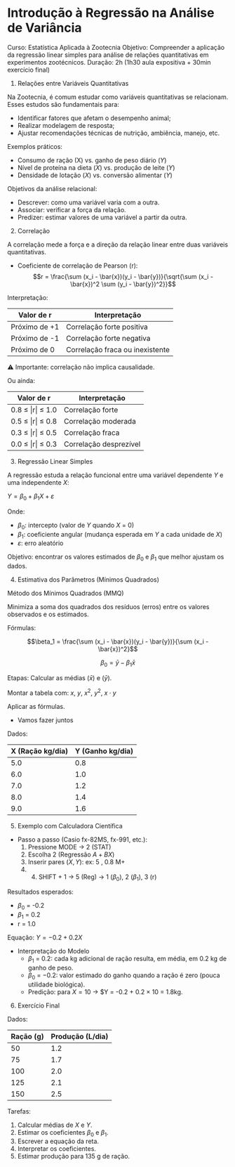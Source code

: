 # Introdução à Regressão na Análise de Variância
Curso: Estatística Aplicada à Zootecnia
Objetivo: Compreender a aplicação da regressão linear simples para análise de relações quantitativas em experimentos zootécnicos.
Duração: 2h (1h30 aula expositiva + 30min exercício final)

1. Relações entre Variáveis Quantitativas

Na Zootecnia, é comum estudar como variáveis quantitativas se relacionam. Esses estudos são fundamentais para:

- Identificar fatores que afetam o desempenho animal;
- Realizar modelagem de resposta;
- Ajustar recomendações técnicas de nutrição, ambiência, manejo, etc.

Exemplos práticos:
- Consumo de ração (X) vs. ganho de peso diário ($Y$)
- Nível de proteína na dieta ($X$) vs. produção de leite ($Y$)
- Densidade de lotação ($X$) vs. conversão alimentar ($Y$)

Objetivos da análise relacional:
- Descrever: como uma variável varia com a outra.
- Associar: verificar a força da relação.
- Predizer: estimar valores de uma variável a partir da outra.

2. Correlação

A correlação mede a força e a direção da relação linear entre duas variáveis quantitativas.

-	Coeficiente de correlação de Pearson (r):
$$r = \frac{\sum (x_i - \bar{x})(y_i - \bar{y})}{\sqrt{\sum (x_i - \bar{x})^2 \sum (y_i - \bar{y})^2}}$$

Interpretação:

| Valor de r    | Interpretação                   |
|---------------|---------------------------------|
| Próximo de +1 | Correlação forte positiva       |
| Próximo de -1 | Correlação forte negativa       |
| Próximo de 0  | Correlação fraca ou inexistente |

⚠️ Importante: correlação não implica causalidade.

Ou ainda:

| Valor de r        | Interpretação           |
|-------------------|-------------------------|
| 0.8 ≤ \|r\| ≤ 1.0 | Correlação forte        |
| 0.5 ≤ \|r\| ≤ 0.8 | Correlação moderada     |
| 0.3 ≤ \|r\| ≤ 0.5 | Correlação fraca        |
| 0.0 ≤ \|r\| ≤ 0.3 | Correlação desprezível  |

3. Regressão Linear Simples

A regressão estuda a relação funcional entre uma variável dependente $Y$ e uma independente $X$:

$Y = \beta_0 + \beta_1 X + \varepsilon$

Onde:
  - $\beta_0$: intercepto (valor de $Y$ quando $X$ = $0$)
  - $\beta_1$: coeficiente angular (mudança esperada em $Y$ a cada unidade de $X$)
  - $\varepsilon$: erro aleatório

Objetivo: encontrar os valores estimados de $\beta_0$ e $\beta_1$ que melhor ajustam os dados.

4. Estimativa dos Parâmetros (Mínimos Quadrados)

Método dos Mínimos Quadrados (MMQ)

Minimiza a soma dos quadrados dos resíduos (erros) entre os valores observados e os estimados.

Fórmulas:

$$\beta_1 = \frac{\sum (x_i - \bar{x})(y_i - \bar{y})}{\sum (x_i - \bar{x})^2}$$

$$\beta_0 = \bar{y} - \beta_1 \bar{x}$$

Etapas:
Calcular as médias $(\bar{x})$ e $(\bar{y})$. 

Montar a tabela com: $x$, $y$, $x^2$, $y^2$, $x \cdot y$

Aplicar as fórmulas.

- Vamos fazer juntos

Dados:

| X (Ração kg/dia) | Y (Ganho kg/dia) |
|------------------|------------------|
| 5.0              | 0.8              |
| 6.0              | 1.0              |
| 7.0              | 1.2              |
| 8.0              | 1.4              |
| 9.0              | 1.6              |

5. Exemplo com Calculadora Científica

- Passo a passo (Casio fx-82MS, fx-991, etc.):
  1. Pressione MODE → 2 (STAT)
  2. Escolha 2 (Regressão $A+BX$)
  3. Inserir pares $(X, Y)$: ex: $5$ , $0.8$ M+
  4. 4. SHIFT $+$ $1$ → 5 (Reg) → $1$ ($\beta_0$), $2$ ($\beta_1$), $3$ (r)

Resultados esperados:
- $\beta_0$ = -0.2
- $\beta_1$ = 0.2
- r = 1.0

Equação: $Y = -0.2 + 0.2X$

- Interpretação do Modelo
  - $\beta_1$ $=$ $0.2$: cada kg adicional de ração resulta, em média, em $0.2$ kg de ganho de peso.
  - $\beta_0$ $=$ $-0.2$: valor estimado do ganho quando a ração é zero (pouca utilidade biológica).
  - Predição: para $X = 10$ → $Y = -0.2 + 0.2 × 10 = $1.8$kg.

6. Exercício Final

Dados:

| Ração (g) | Produção (L/dia) |
|-----------|------------------|
| 50        | 1.2              |
| 75        | 1.7              |
| 100       | 2.0              |
| 125       | 2.1              |
| 150       | 2.5              |

Tarefas:
1. Calcular médias de $X$ e $Y$.
2. Estimar os coeficientes $\beta_0$ e $\beta_1$.
3. Escrever a equação da reta.
4. Interpretar os coeficientes.
5. Estimar produção para $135$ g de ração.
